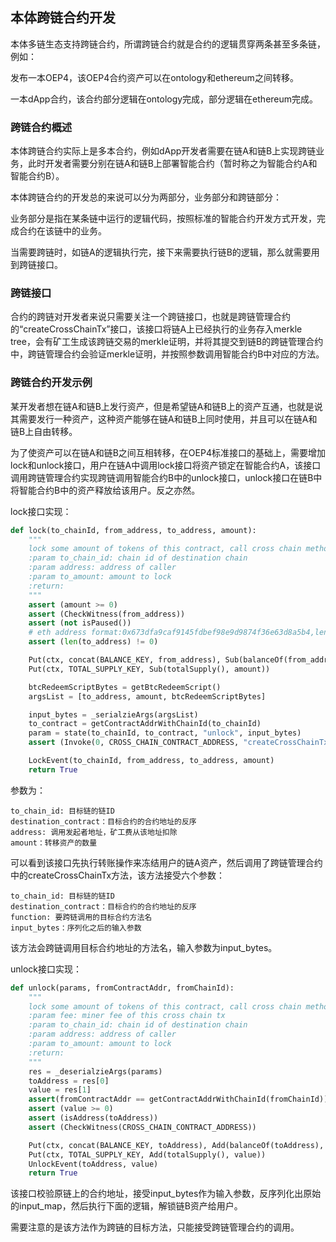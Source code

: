 ## 本体跨链合约开发

本体多链生态支持跨链合约，所谓跨链合约就是合约的逻辑贯穿两条甚至多条链，例如：

发布一本OEP4，该OEP4合约资产可以在ontology和ethereum之间转移。

一本dApp合约，该合约部分逻辑在ontology完成，部分逻辑在ethereum完成。

### 跨链合约概述

本体跨链合约实际上是多本合约，例如dApp开发者需要在链A和链B上实现跨链业务，此时开发者需要分别在链A和链B上部署智能合约（暂时称之为智能合约A和智能合约B）。

本体跨链合约的开发总的来说可以分为两部分，业务部分和跨链部分：

业务部分是指在某条链中运行的逻辑代码，按照标准的智能合约开发方式开发，完成合约在该链中的业务。

当需要跨链时，如链A的逻辑执行完，接下来需要执行链B的逻辑，那么就需要用到跨链接口。

### 跨链接口

合约的跨链对开发者来说只需要关注一个跨链接口，也就是跨链管理合约的“createCrossChainTx”接口，该接口将链A上已经执行的业务存入merkle tree，会有矿工生成该跨链交易的merkle证明，并将其提交到链B的跨链管理合约中，跨链管理合约会验证merkle证明，并按照参数调用智能合约B中对应的方法。

### 跨链合约开发示例

某开发者想在链A和链B上发行资产，但是希望链A和链B上的资产互通，也就是说其需要发行一种资产，这种资产能够在链A和链B上同时使用，并且可以在链A和链B上自由转移。

为了使资产可以在链A和链B之间互相转移，在OEP4标准接口的基础上，需要增加lock和unlock接口，用户在链A中调用lock接口将资产锁定在智能合约A，该接口调用跨链管理合约实现跨链调用智能合约B中的unlock接口，unlock接口在链B中将智能合约B中的资产释放给该用户。反之亦然。

lock接口实现：

```python
def lock(to_chainId, from_address, to_address, amount):
    """
    lock some amount of tokens of this contract, call cross chain method to release to_amount of tokens of another chain's contract
    :param to_chain_id: chain id of destination chain
    :param address: address of caller
    :param to_amount: amount to lock
    :return:
    """
    assert (amount >= 0)
    assert (CheckWitness(from_address))
    assert (not isPaused())
    # eth address format:0x673dfa9caf9145fdbef98e9d9874f36e63d8a5b4,length is 42
    assert (len(to_address) != 0)

    Put(ctx, concat(BALANCE_KEY, from_address), Sub(balanceOf(from_address), amount))
    Put(ctx, TOTAL_SUPPLY_KEY, Sub(totalSupply(), amount))

    btcRedeemScriptBytes = getBtcRedeemScript()
    argsList = [to_address, amount, btcRedeemScriptBytes]

    input_bytes = _serialzieArgs(argsList)
    to_contract = getContractAddrWithChainId(to_chainId)
    param = state(to_chainId, to_contract, "unlock", input_bytes)
    assert (Invoke(0, CROSS_CHAIN_CONTRACT_ADDRESS, "createCrossChainTx", param))

    LockEvent(to_chainId, from_address, to_address, amount)
    return True
```

参数为：

```
to_chain_id: 目标链的链ID
destination_contract：目标合约的合约地址的反序
address: 调用发起者地址，矿工费从该地址扣除
amount：转移资产的数量
```

可以看到该接口先执行转账操作来冻结用户的链A资产，然后调用了跨链管理合约中的createCrossChainTx方法，该方法接受六个参数：

```
to_chain_id: 目标链的链ID
destination_contract：目标合约的合约地址的反序
function: 要跨链调用的目标合约方法名
input_bytes：序列化之后的输入参数
```

该方法会跨链调用目标合约地址的方法名，输入参数为input_bytes。

unlock接口实现：

```python
def unlock(params, fromContractAddr, fromChainId):
    """
    lock some amount of tokens of this contract, call cross chain method to release to_amount of tokens of another chain's contract
    :param fee: miner fee of this cross chain tx
    :param to_chain_id: chain id of destination chain
    :param address: address of caller
    :param to_amount: amount to lock
    :return:
    """
    res = _deserialzieArgs(params)
    toAddress = res[0]
    value = res[1]
    assert(fromContractAddr == getContractAddrWithChainId(fromChainId))
    assert (value >= 0)
    assert (isAddress(toAddress))
    assert (CheckWitness(CROSS_CHAIN_CONTRACT_ADDRESS))

    Put(ctx, concat(BALANCE_KEY, toAddress), Add(balanceOf(toAddress), value))
    Put(ctx, TOTAL_SUPPLY_KEY, Add(totalSupply(), value))
    UnlockEvent(toAddress, value)
    return True
```

该接口校验原链上的合约地址，接受input_bytes作为输入参数，反序列化出原始的input_map，然后执行下面的逻辑，解锁链B资产给用户。

需要注意的是该方法作为跨链的目标方法，只能接受跨链管理合约的调用。